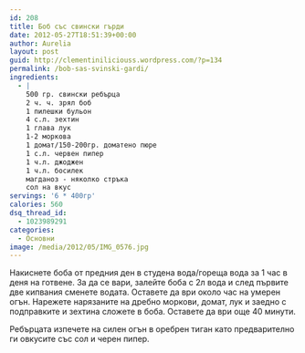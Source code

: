 ```yaml
---
id: 208
title: Боб със свински гърди
date: 2012-05-27T18:51:39+00:00
author: Aurelia
layout: post
guid: http://clementiniliciouss.wordpress.com/?p=134
permalink: /bob-sas-svinski-gardi/
ingredients:
  - |
    500 гр. свински ребърца
    2 ч. ч. зрял боб
    1 пилешки бульон
    4 с.л. зехтин
    1 глава лук
    1-2 моркова
    1 домат/150-200гр. доматено пюре
    1 с.л. червен пипер
    1 ч.л. джоджен
    1 ч.л. босилек
    магданоз - няколко стръка
    сол на вкус
servings: '6 * 400гр'
calories: 560
dsq_thread_id:
  - 1023989291
categories:
  - Основни
image: /media/2012/05/IMG_0576.jpg
---
```

Накиснете боба от предния ден в студена вода/гореща вода за 1 час в деня на готвене. За да се вари, залейте боба с 2л вода и след първите две кипвания сменете водата. Оставете да ври около час на умерен огън. Нарежете нарязаните на дребно моркови, домат, лук и заедно с подправките и зехтина сложете в боба. Оставете да ври още 40 минути.

Ребърцата изпечете на силен огън в оребрен тиган като предварително ги овкусите със сол и черен пипер.